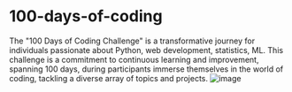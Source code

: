 # 100-days-of-coding
The "100 Days of Coding Challenge" is a transformative journey for individuals passionate about Python, web development, statistics, ML. This challenge is a commitment to continuous learning and improvement, spanning 100 days, during participants immerse themselves in the world of coding, tackling a diverse array of topics and projects.
![image](https://github.com/Sirichandana7/100-days-of-coding/assets/83815075/d0725105-9e39-44b8-891d-99dc5fa96e97)
